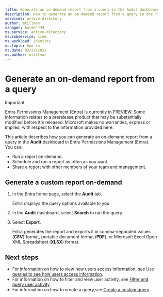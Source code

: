 ```yaml
---
title: Generate an on-demand report from a query in the Audit dashboard in Entra Permissions Management
description: How to generate an on-demand report from a query in the **Audit** dashboard in Entra Permissions Management.
services: active-directory
author: mtillman
manager: karenh444
ms.service: active-directory
ms.subservice: ciem
ms.workload: identity
ms.topic: how-to
ms.date: 02/23/2022
ms.author: mtillman
---
```


# Generate an on-demand report from a query

> [!IMPORTANT]
> Entra Permissions Management (Entra) is currently in PREVIEW.
> Some information relates to a prerelease product that may be substantially modified before it's released. Microsoft makes no warranties, express or implied, with respect to the information provided here.

This article describes how you can generate an on-demand report from a query in the **Audit** dashboard in Entra Permissions Management (Entra). You can:

- Run a report on-demand.
- Schedule and run a report as often as you want.
- Share a report with other members of your team and management.

## Generate a custom report on-demand

1. In the Entra home page, select the **Audit** tab.

    Entra displays the query options available to you.
1. In the **Audit** dashboard, select **Search** to run the query.
1. Select **Export**.

    Entra generates the report and exports it in comma-separated values (**CSV**) format, portable document format (**PDF**), or Microsoft Excel Open XML Spreadsheet (**XLSX**) format.

<!---
## Create a schedule to automatically generate and share a report

1. In the **Audit** tab, load the query you want to use to generate your report.
2. Select **Settings** (the gear icon).
3. In **Repeat on**, select on which days of the week you want the report to run.
4. In **Date**, select the date when you want the query to run.
5. In **hh mm** (time), select the time when you want the query to run.
6. In **Request file format**, select the file format you want for your report.
7. In **Share report with people**, enter email addresses for people to whom you want to send the report.
8. Select **Schedule**.

    Entra generates the report as set in Steps 3 to 6, and emails it to the recipients you specified in Step 7.


## Delete the schedule for a report

1. In the **Audit** tab, load the query whose report schedule you want to delete.
2. Select the ellipses menu **(…)** on the far right, and then select **Delete schedule**.

    Entra deletes the schedule for running the query. The query itself isn't deleted.
--->


## Next steps

- For information on how to view how users access information, see [Use queries to see how users access information](cloudknox-ui-audit-trail.md).
- For information on how to filter and view user activity, see [Filter and query user activity](cloudknox-product-audit-trail.md).
- For information on how to create a query,see [Create a custom query](cloudknox-howto-create-custom-queries.md).
